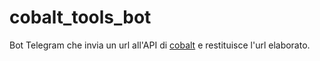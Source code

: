 # cobalt_tools_bot
Bot Telegram che invia un url all'API di [cobalt](https://cobalt.tools) e restituisce l'url elaborato.